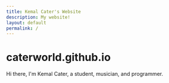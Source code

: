 ```yaml
---
title: Kemal Cater's Website
description: My website!
layout: default
permalink: /
---
```


# caterworld.github.io

Hi there, I'm Kemal Cater, a student, musician, and programmer.

